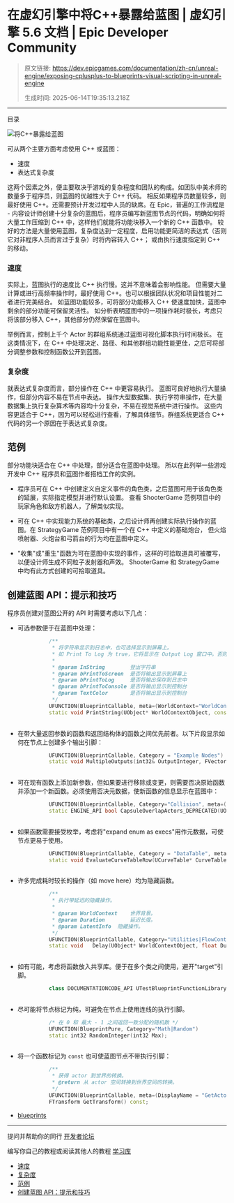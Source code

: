 # 在虚幻引擎中将C++暴露给蓝图 | 虚幻引擎 5.6 文档 | Epic Developer Community

> 原文链接: https://dev.epicgames.com/documentation/zh-cn/unreal-engine/exposing-cplusplus-to-blueprints-visual-scripting-in-unreal-engine
> 
> 生成时间: 2025-06-14T19:35:13.218Z

---

目录

![将C++暴露给蓝图](https://dev.epicgames.com/community/api/documentation/image/a4e71c6f-afb6-4cec-ab6d-c391a7a60411?resizing_type=fill&width=1920&height=335)

可从两个主要方面考虑使用 C++ 或蓝图：

-   速度
-   表达式复杂度

这两个因素之外，便主要取决于游戏的复杂程度和团队的构成。如团队中美术师的数量多于程序员，则蓝图的优越性大于 C++ 代码。 相反如果程序员数量较多，则最好使用 C++。还需要预计开发过程中人员的缺席。在 Epic，普遍的工作流程是 - 内容设计师创建十分复杂的蓝图后，程序员编写新蓝图节点的代码，明确如何将大量工作压缩到 C++ 中，这样他们就能将功能块移入一个新的 C++ 函数中。 较好的方法是大量使用蓝图，复杂度达到一定程度，启用功能更简洁的表达式（否则它对非程序人员而言过于复杂）时将内容转入 C++； 或由执行速度指定到 C++ 的移动。

### 速度

实际上，蓝图执行的速度比 C++ 执行慢。这并不意味着会影响性能。 但需要大量计算或进行高频率操作时，最好使用 C++。也可以根据团队状况和项目性能对二者进行完美结合。 如蓝图功能较多，可将部分功能移入 C++ 使速度加快，蓝图中剩余的部分功能可保留灵活性。 如分析表明蓝图中的一项操作耗时极长，考虑只将该部分移入 C++，其他部分仍然保留在蓝图中。

举例而言，控制上千个 Actor 的群组系统通过蓝图可视化脚本执行时间极长。 在这类情况下，在 C++ 中处理决定、路径、和其他群组功能性能更佳，之后可将部分调整参数和控制函数公开到蓝图。

### 复杂度

就表达式复杂度而言，部分操作在 C++ 中更容易执行。 蓝图可良好地执行大量操作，但部分内容不易在节点中表达。 操作大型数据集、执行字符串操作，在大量数据集上执行复杂算术等内容均十分复杂，不易在视觉系统中进行操作。 这些内容更适合于 C++，因为可以轻松进行查看，了解具体细节。群组系统更适合 C++ 代码的另一个原因在于表达式复杂度。

## 范例

部分功能块适合在 C++ 中处理，部分适合在蓝图中处理。 所以在此列举一些游戏开发中 C++ 程序员和蓝图作者搭档工作的实例。

-   程序员可在 C++ 中创建定义自定义事件的角色类，之后蓝图可用于该角色类的延展，实际指定模型并进行默认设置。 查看 ShooterGame 范例项目中的玩家角色和敌方机器人，了解类似实现。
    
-   可在 C++ 中实现能力系统的基础类，之后设计师再创建实际执行操作的蓝图。在 StrategyGame 范例项目中有一个在 C++ 中定义的基础炮台， 但火焰喷射器、火炮台和弓箭台的行为均在蓝图中定义。
    
-   "收集"或"重生"函数为可在蓝图中实现的事件，这样的可拾取道具可被覆写，以便设计师生成不同粒子发射器和声效。 ShooterGame 和 StrategyGame 中均有此方式创建的可拾取道具。
    

## 创建蓝图 API：提示和技巧

程序员创建对蓝图公开的 API 时需要考虑以下几点：

-   可选参数便于在蓝图中处理：
    
    ```cpp
              /**
               * 将字符串显示到日志中，也可选择显示到屏幕上。
               * 如 Print To Log 为 true，它将显示在 Output Log 窗口中。否则它将被记录为"Verbose"，通常不会显示。
               *
               * @param	InString		登出字符串
               * @param	bPrintToScreen	是否将输出显示到屏幕上
               * @param	bPrintToLog		是否将输出保存到日志中
               * @param	bPrintToConsole	是否将输出显示到控制台
               * @param	TextColor		是否将输出显示到控制台
               */
              UFUNCTION(BlueprintCallable, meta=(WorldContext="WorldContextObject", CallableWithoutWorldContext, Keywords = "log print", AdvancedDisplay = "2"), Category="Utilities|String")
              static void PrintString(UObject* WorldContextObject, const FString& InString = FString(TEXT("Hello")), bool bPrintToScreen = true, bool bPrintToLog = true, FLinearColor TextColor = FLinearColor(0.0,0.66,1.0));
    		
    ```
    
-   在带大量返回参数的函数和返回结构体的函数之间优先前者。以下片段显示如何在节点上创建多个输出引脚：
    
    ```cpp
              UFUNCTION(BlueprintCallable, Category = "Example Nodes")
              static void MultipleOutputs(int32& OutputInteger, FVector& OutputVector);
    		
    ```
    
-   可在现有函数上添加新参数，但如果要进行移除或变更，则需要否决原始函数并添加一个新函数。必须使用否决元数据，使新函数的信息显示在蓝图中：
    
    ```cpp
              UFUNCTION(BlueprintCallable, Category="Collision", meta=(DeprecatedFunction, DeprecationMessage = "Use new CapsuleOverlapActors", WorldContext="WorldContextObject", AutoCreateRefTerm="ActorsToIgnore"))
              static ENGINE_API bool CapsuleOverlapActors_DEPRECATED(UObject* WorldContextObject, const FVector CapsulePos, float Radius, float HalfHeight, EOverlapFilterOption Filter, UClass* ActorClassFilter, const TArray<AActor*>& ActorsToIgnore, TArray<class AActor*>& OutActors);
    		
    ```
    
-   如果函数需要接受枚举，考虑将"expand enum as execs"用作元数据，可使节点更易于使用。
    
    ```cpp
              UFUNCTION(BlueprintCallable, Category = "DataTable", meta = (ExpandEnumAsExecs="OutResult", DataTablePin="CurveTable"))
              static void EvaluateCurveTableRow(UCurveTable* CurveTable, FName RowName, float InXY, TEnumAsByte<EEvaluateCurveTableResult::Type>& OutResult, float& OutXY);
    		
    ```
    
-   许多完成耗时较长的操作（如 move here）均为隐藏函数。
    
    ```cpp
              /**
               * 执行带延迟的隐藏操作。
               *
               * @param WorldContext	世界背景。
               * @param Duration 		延迟长度。
               * @param LatentInfo 	隐藏操作。
               */
              UFUNCTION(BlueprintCallable, Category="Utilities|FlowControl", meta=(Latent, WorldContext="WorldContextObject", LatentInfo="LatentInfo", Duration="0.2"))
              static void	Delay(UObject* WorldContextObject, float Duration, struct FLatentActionInfo LatentInfo );
    		
    ```
    
-   如有可能，考虑将函数放入共享库。便于在多个类之间使用，避开"target"引脚。
    
    ```cpp
              class DOCUMENTATIONCODE_API UTestBlueprintFunctionLibrary : public UBlueprintFunctionLibrary
    		
    ```
    
-   尽可能将节点标记为纯，可避免在节点上使用连线的执行引脚。
    
    ```cpp
              /* 在 0 和 最大 - 1 之间返回一致分配的随机数 */
              UFUNCTION(BlueprintPure, Category="Math|Random")
              static int32 RandomInteger(int32 Max);
    		
    ```
    
-   将一个函数标记为 `const` 也可使蓝图节点不带执行引脚：
    
    ```cpp
              /**
               * 获得 actor 到世界的转换。
               * @return 从 actor 空间转换到世界空间的转换。
               */
              UFUNCTION(BlueprintCallable, meta=(DisplayName = "GetActorTransform"), Category="Utilities|Transformation")
              FTransform GetTransform() const;
    ```
    

-   [blueprints](https://dev.epicgames.com/community/search?query=blueprints)

* * *

提问并帮助你的同行 [开发者论坛](https://forums.unrealengine.com/categories?tag=unreal-engine)

编写你自己的教程或阅读其他人的教程 [学习库](https://dev.epicgames.com/community/unreal-engine/learning)

-   [速度](/documentation/zh-cn/unreal-engine/exposing-cplusplus-to-blueprints-visual-scripting-in-unreal-engine#%E9%80%9F%E5%BA%A6)
-   [复杂度](/documentation/zh-cn/unreal-engine/exposing-cplusplus-to-blueprints-visual-scripting-in-unreal-engine#%E5%A4%8D%E6%9D%82%E5%BA%A6)
-   [范例](/documentation/zh-cn/unreal-engine/exposing-cplusplus-to-blueprints-visual-scripting-in-unreal-engine#%E8%8C%83%E4%BE%8B)
-   [创建蓝图 API：提示和技巧](/documentation/zh-cn/unreal-engine/exposing-cplusplus-to-blueprints-visual-scripting-in-unreal-engine#%E5%88%9B%E5%BB%BA%E8%93%9D%E5%9B%BEapi%EF%BC%9A%E6%8F%90%E7%A4%BA%E5%92%8C%E6%8A%80%E5%B7%A7)